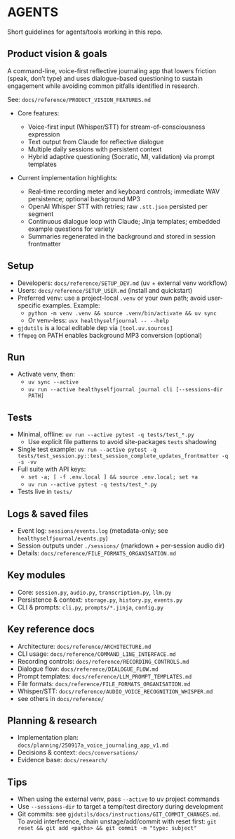 # AGENTS

Short guidelines for agents/tools working in this repo.

## Product vision & goals

A command-line, voice-first reflective journaling app that lowers friction (speak, don’t type) and uses dialogue-based questioning to sustain engagement while avoiding common pitfalls identified in research.

See: `docs/reference/PRODUCT_VISION_FEATURES.md`

- Core features:
  - Voice-first input (Whisper/STT) for stream-of-consciousness expression
  - Text output from Claude for reflective dialogue
  - Multiple daily sessions with persistent context
  - Hybrid adaptive questioning (Socratic, MI, validation) via prompt templates

- Current implementation highlights:
  - Real-time recording meter and keyboard controls; immediate WAV persistence; optional background MP3
  - OpenAI Whisper STT with retries; raw `.stt.json` persisted per segment
  - Continuous dialogue loop with Claude; Jinja templates; embedded example questions for variety
  - Summaries regenerated in the background and stored in session frontmatter

## Setup

- Developers: `docs/reference/SETUP_DEV.md` (uv + external venv workflow)
- Users: `docs/reference/SETUP_USER.md` (install and quickstart)
- Preferred venv: use a project-local `.venv` or your own path; avoid user-specific examples. Example:
  - `python -m venv .venv && source .venv/bin/activate && uv sync`
  - Or venv-less: `uvx healthyselfjournal -- --help`
- `gjdutils` is a local editable dep via `[tool.uv.sources]`
- `ffmpeg` on PATH enables background MP3 conversion (optional)

## Run

- Activate venv, then:
  - `uv sync --active`
  - `uv run --active healthyselfjournal journal cli [--sessions-dir PATH]`

## Tests

- Minimal, offline: `uv run --active pytest -q tests/test_*.py`
  - Use explicit file patterns to avoid site-packages `tests` shadowing
- Single test example: `uv run --active pytest -q tests/test_session.py::test_session_complete_updates_frontmatter -q -s -vv`
- Full suite with API keys:
  - `set -a; [ -f .env.local ] && source .env.local; set +a`
  - `uv run --active pytest -q tests/test_*.py`
- Tests live in `tests/`

## Logs & saved files

- Event log: `sessions/events.log` (metadata-only; see `healthyselfjournal/events.py`)
- Session outputs under `./sessions/` (markdown + per-session audio dir)
- Details: `docs/reference/FILE_FORMATS_ORGANISATION.md`

## Key modules

- Core: `session.py`, `audio.py`, `transcription.py`, `llm.py`
- Persistence & context: `storage.py`, `history.py`, `events.py`
- CLI & prompts: `cli.py`, `prompts/*.jinja`, `config.py`

## Key reference docs

- Architecture: `docs/reference/ARCHITECTURE.md`
- CLI usage: `docs/reference/COMMAND_LINE_INTERFACE.md`
- Recording controls: `docs/reference/RECORDING_CONTROLS.md`
- Dialogue flow: `docs/reference/DIALOGUE_FLOW.md`
- Prompt templates: `docs/reference/LLM_PROMPT_TEMPLATES.md`
- File formats: `docs/reference/FILE_FORMATS_ORGANISATION.md`
- Whisper/STT: `docs/reference/AUDIO_VOICE_RECOGNITION_WHISPER.md`
- see others in `docs/reference/`

## Planning & research

- Implementation plan: `docs/planning/250917a_voice_journaling_app_v1.md`
- Decisions & context: `docs/conversations/`
- Evidence base: `docs/research/`

## Tips

- When using the external venv, pass `--active` to uv project commands
- Use `--sessions-dir` to target a temp/test directory during development
- Git commits: see `gjdutils/docs/instructions/GIT_COMMIT_CHANGES.md`. To avoid interference, chain unstage/add/commit with reset first: `git reset && git add <paths> && git commit -m "type: subject"`
